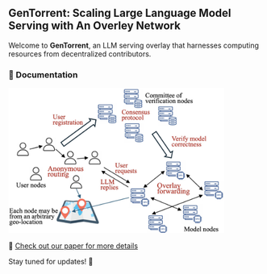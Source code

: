 ## GenTorrent: Scaling Large Language Model Serving with An Overley Network

Welcome to **GenTorrent**, an LLM serving overlay that harnesses computing resources from decentralized contributors.

### 📄 Documentation 
<img src="docs/PlanetServe.jpg" width="85%">

📌 [Check out our paper for more details](https://arxiv.org/pdf/2504.20101)  


Stay tuned for updates! 🚀  
